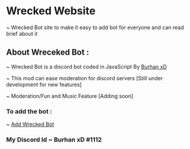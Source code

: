 # Wrecked Website

~ Wrecked Bot site to make it easy to add bot for everyone and can read brief about it

## About Wreceked Bot :

~ Wrecked Bot is a discord bot coded in JavaScript By <a href="https://instagram.com/burhan__xd"> Burhan xD </a>

~ This mod can ease moderation for discord servers [Still under development for new features]

~ Moderation/Fun and Music Feature [Adding soon] 

### To add the bot :

~ <a href="https://is.gd/JWMJoa" target="_blank"> Add Wrecked Bot </a>

### My Discord Id ~ Burhan xD #1112